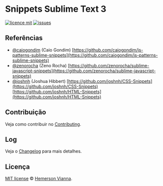 # Snippets Sublime Text 3

[![licence mit](https://img.shields.io/badge/license-MIT-blue.svg)](https://github.com/brazilian-dev/sublime-snippets/blob/master/LICENSE.md)
[![issues](https://img.shields.io/github/issues/brazilian-dev/sublime-snippets.svg)](https://github.com/brazilian-dev/sublime-snippets/issues)

## Referências

* [@caiogondim](https://github.com/caiogondim) (Caio Gondim)
  [https://github.com/caiogondim/js-patterns-sublime-snippets](https://github.com/caiogondim/js-patterns-sublime-snippets)
* [@zenorocha](https://github.com/zenorocha) (Zeno Rocha)
  [https://github.com/zenorocha/sublime-javascript-snippets](https://github.com/zenorocha/sublime-javascript-snippets)
* [@joshnh](https://github.com/joshnh) (Joshua Hibbert)
  [https://github.com/joshnh/CSS-Snippets](https://github.com/joshnh/CSS-Snippets)
  [https://github.com/joshnh/HTML-Snippets](https://github.com/joshnh/HTML-Snippets)



## Contribuição

Veja como contribuir no [Contributing](CONTRIBUTING.md).

## Log

Veja o [Changelog](CHANGELOG.md) para mais detalhes.

## Licença

[MIT license](LICENSE.md) © [Hemerson Vianna](http://hemersonvianna.io).
